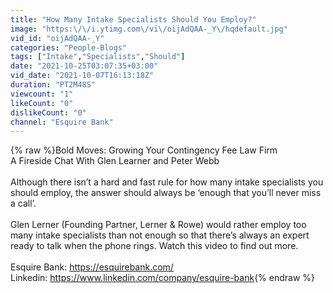 ```yaml
---
title: "How Many Intake Specialists Should You Employ?"
image: "https:\/\/i.ytimg.com\/vi\/oijAdQAA-_Y\/hqdefault.jpg"
vid_id: "oijAdQAA-_Y"
categories: "People-Blogs"
tags: ["Intake","Specialists","Should"]
date: "2021-10-25T03:07:35+03:00"
vid_date: "2021-10-07T16:13:18Z"
duration: "PT2M48S"
viewcount: "1"
likeCount: "0"
dislikeCount: "0"
channel: "Esquire Bank"
---
```

{% raw %}Bold Moves: Growing Your Contingency Fee Law Firm<br />A Fireside Chat With Glen Learner and Peter Webb<br /><br />Although there isn’t a hard and fast rule for how many intake specialists you should employ, the answer should always be ‘enough that you’ll never miss a call’.<br /><br />Glen Lerner (Founding Partner, Lerner &amp; Rowe) would rather employ too many intake specialists than not enough so that there’s always an expert ready to talk when the phone rings. Watch this video to find out more.<br /><br />Esquire Bank: <a rel="nofollow" target="blank" href="https://esquirebank.com/">https://esquirebank.com/</a> <br />Linkedin: <a rel="nofollow" target="blank" href="https://www.linkedin.com/company/esquire-bank">https://www.linkedin.com/company/esquire-bank</a>{% endraw %}
